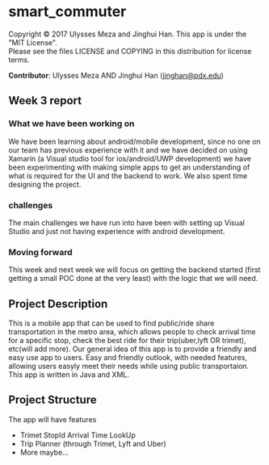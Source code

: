 # smart_commuter
Copyright © 2017 Ulysses Meza and Jinghui Han. This app is under the "MIT License". <br /> Please see the files LICENSE and COPYING in this distribution for license terms.

**Contributor**: Ulysses Meza AND Jinghui Han (jinghan@pdx.edu)

## Week 3 report
### What we have been working on
We have been learning about android/mobile development, since no one on our team has previous experience with it and we have decided
on using Xamarin (a Visual studio tool for ios/android/UWP development) we have been experimenting with making simple apps to get an
understanding of what is required for the UI and the backend to work. We also spent time designing the project.
### challenges
The main challenges we have run into have been with setting up Visual Studio and just not having experience with android development.
### Moving forward
This week and next week we will focus on getting the backend started (first getting a small POC done at the very least) with the
logic that we will need.

## Project Description
This is a mobile app that can be used to find public/ride share transportation in the metro area, which allows people to check arrival time for a specific stop, check the best ride for their trip(uber,lyft OR trimet), etc(will add more).
Our general idea of this app is to provide a friendly and easy use app to users. Easy and friendly outlook, with needed features, allowing users easyly meet their needs while using public transportaion. <br />
This app is written in Java and XML. 

## Project Structure
The app will have features 
* Trimet StopId Arrival Time LookUp 
* Trip Planner (through Trimet, Lyft and Uber)
* More maybe...


 
